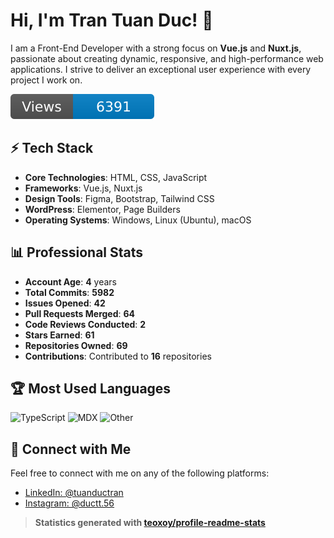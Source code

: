 # Hi, I'm Tran Tuan Duc! 👋

I am a Front-End Developer with a strong focus on **Vue.js** and **Nuxt.js**, passionate about creating dynamic, responsive, and high-performance web applications. I strive to deliver an exceptional user experience with every project I work on.

[![Profile View Badge](https://github.com/tuanductran/profile-view/blob/master/svg/profile/badge.svg)](https://github.com/tuanductran/profile-view)

## ⚡ Tech Stack

- **Core Technologies**: HTML, CSS, JavaScript
- **Frameworks**: Vue.js, Nuxt.js
- **Design Tools**: Figma, Bootstrap, Tailwind CSS
- **WordPress**: Elementor, Page Builders
- **Operating Systems**: Windows, Linux (Ubuntu), macOS

## 📊 Professional Stats

- **Account Age**: **4** years
- **Total Commits**: **5982**
- **Issues Opened**: **42**
- **Pull Requests Merged**: **64**
- **Code Reviews Conducted**: **2**
- **Stars Earned**: **61**
- **Repositories Owned**: **69**
- **Contributions**: Contributed to **16** repositories

## 🏆 Most Used Languages

![TypeScript](https://img.shields.io/static/v1?style=flat-square&label=%E2%A0%80&color=555&labelColor=%233178c6&message=TypeScript%EF%B8%B149%25)
![MDX](https://img.shields.io/static/v1?style=flat-square&label=%E2%A0%80&color=555&labelColor=%23fcb32c&message=MDX%EF%B8%B120.5%25)
![Other](https://img.shields.io/static/v1?style=flat-square&label=%E2%A0%80&color=555&labelColor=%23ededed&message=Other%EF%B8%B130.4%25)

## 📱 Connect with Me

Feel free to connect with me on any of the following platforms:

- [LinkedIn: @tuanductran](https://linkedin.com/in/tuanductran)
- [Instagram: @ductt.56](https://www.instagram.com/ductt.56)

> **Statistics generated with [teoxoy/profile-readme-stats](https://github.com/marketplace/actions/profile-readme-stats)**
